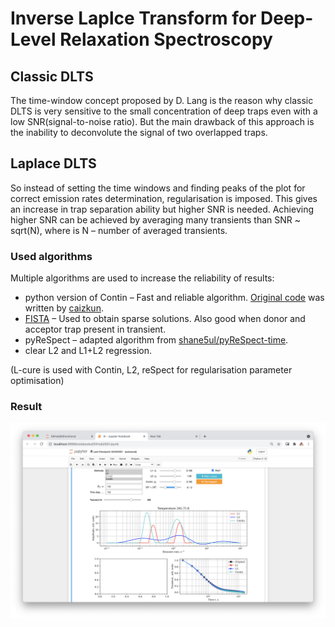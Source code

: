 # Inverse Laplce Transform for Deep-Level Relaxation Spectroscopy

## Classic DLTS
The time-window concept proposed by D. Lang is the reason why classic DLTS is very sensitive to the small concentration of deep traps even with a low SNR(signal-to-noise ratio). But the main drawback of this approach is the inability to deconvolute the signal of two overlapped traps. 

## Laplace DLTS
So instead of setting the time windows and finding peaks of the plot for correct emission rates determination, regularisation is imposed. This gives an increase in trap separation ability but higher SNR is needed. Achieving higher SNR can be achieved by averaging many transients than SNR ~ sqrt(N), where is N – number of averaged transients.

### Used algorithms
Multiple algorithms are used to increase the reliability of results:
* python version of Contin – Fast and reliable algorithm. [Original code](https://github.com/caizkun/pyilt) was written by [caizkun](https://github.com/caizkun). 
* [FISTA](https://github.com/JeanKossaifi/FISTA) – Used to obtain sparse solutions. Also good when donor and acceptor trap present in transient. 
* pyReSpect – adapted algorithm from [shane5ul/pyReSpect-time](https://github.com/shane5ul/pyReSpect-time).
* clear L2 and L1+L2 regression.

(L-cure is used with Contin, L2, reSpect for regularisation parameter optimisation)

### Result

![](sc.png)

